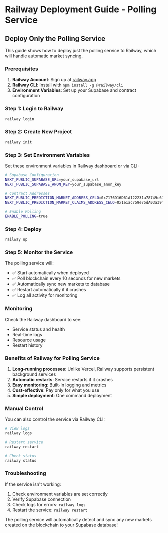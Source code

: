# Railway Deployment Guide - Polling Service

## Deploy Only the Polling Service

This guide shows how to deploy just the polling service to Railway, which will handle automatic market syncing.

### Prerequisites

1. **Railway Account**: Sign up at [railway.app](https://railway.app)
2. **Railway CLI**: Install with `npm install -g @railway/cli`
3. **Environment Variables**: Set up your Supabase and contract configuration

### Step 1: Login to Railway

```bash
railway login
```

### Step 2: Create New Project

```bash
railway init
```

### Step 3: Set Environment Variables

Set these environment variables in Railway dashboard or via CLI:

```bash
# Supabase Configuration
NEXT_PUBLIC_SUPABASE_URL=your_supabase_url
NEXT_PUBLIC_SUPABASE_ANON_KEY=your_supabase_anon_key

# Contract Addresses
NEXT_PUBLIC_PREDICTION_MARKET_ADDRESS_CELO=0x7176D16D61A122231a78749c61740ad8F86BB13a
NEXT_PUBLIC_PREDICTION_MARKET_CLAIMS_ADDRESS_CELO=0x1e1ac759e75dA03a39f16ae72B73279A1edf63d6

# Enable Polling
ENABLE_POLLING=true
```

### Step 4: Deploy

```bash
railway up
```

### Step 5: Monitor the Service

The polling service will:
- ✅ Start automatically when deployed
- ✅ Poll blockchain every 10 seconds for new markets
- ✅ Automatically sync new markets to database
- ✅ Restart automatically if it crashes
- ✅ Log all activity for monitoring

### Monitoring

Check the Railway dashboard to see:
- Service status and health
- Real-time logs
- Resource usage
- Restart history

### Benefits of Railway for Polling Service

1. **Long-running processes**: Unlike Vercel, Railway supports persistent background services
2. **Automatic restarts**: Service restarts if it crashes
3. **Easy monitoring**: Built-in logging and metrics
4. **Cost-effective**: Pay only for what you use
5. **Simple deployment**: One command deployment

### Manual Control

You can also control the service via Railway CLI:

```bash
# View logs
railway logs

# Restart service
railway restart

# Check status
railway status
```

### Troubleshooting

If the service isn't working:

1. Check environment variables are set correctly
2. Verify Supabase connection
3. Check logs for errors: `railway logs`
4. Restart the service: `railway restart`

The polling service will automatically detect and sync any new markets created on the blockchain to your Supabase database!
